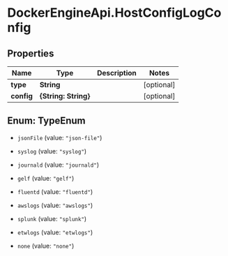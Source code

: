 # DockerEngineApi.HostConfigLogConfig

## Properties
Name | Type | Description | Notes
------------ | ------------- | ------------- | -------------
**type** | **String** |  | [optional] 
**config** | **{String: String}** |  | [optional] 


<a name="TypeEnum"></a>
## Enum: TypeEnum


* `jsonFile` (value: `"json-file"`)

* `syslog` (value: `"syslog"`)

* `journald` (value: `"journald"`)

* `gelf` (value: `"gelf"`)

* `fluentd` (value: `"fluentd"`)

* `awslogs` (value: `"awslogs"`)

* `splunk` (value: `"splunk"`)

* `etwlogs` (value: `"etwlogs"`)

* `none` (value: `"none"`)





